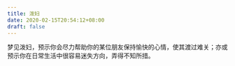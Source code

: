 ```yaml
---
title: 泼妇
date: 2020-02-15T20:54:12+08:00
draft: false
---
```


梦见泼妇，预示你会尽力帮助你的某位朋友保持愉快的心情，使其渡过难关；亦或预示你在日常生活中很容易迷失方向，弄得不知所措。

